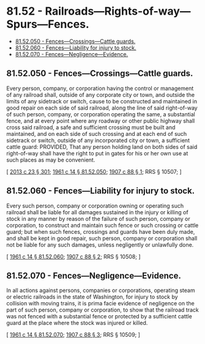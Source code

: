 # 81.52 - Railroads—Rights-of-way—Spurs—Fences.
* [81.52.050 - Fences—Crossings—Cattle guards.](#8152050---fencescrossingscattle-guards)
* [81.52.060 - Fences—Liability for injury to stock.](#8152060---fencesliability-for-injury-to-stock)
* [81.52.070 - Fences—Negligence—Evidence.](#8152070---fencesnegligenceevidence)
## 81.52.050 - Fences—Crossings—Cattle guards.
Every person, company, or corporation having the control or management of any railroad shall, outside of any corporate city or town, and outside the limits of any sidetrack or switch, cause to be constructed and maintained in good repair on each side of said railroad, along the line of said right-of-way of such person, company, or corporation operating the same, a substantial fence, and at every point where any roadway or other public highway shall cross said railroad, a safe and sufficient crossing must be built and maintained, and on each side of such crossing and at each end of such sidetrack or switch, outside of any incorporated city or town, a sufficient cattle guard: PROVIDED, That any person holding land on both sides of said right-of-way shall have the right to put in gates for his or her own use at such places as may be convenient.

\[ [2013 c 23 § 301](https://lawfilesext.leg.wa.gov/biennium/2013-14/Pdf/Bills/Session%20Laws/Senate/5077-S.SL.pdf?cite=2013%20c%2023%20§%20301); [1961 c 14 § 81.52.050](https://leg.wa.gov/CodeReviser/documents/sessionlaw/1961c14.pdf?cite=1961%20c%2014%20§%2081.52.050); [1907 c 88 § 1](https://leg.wa.gov/CodeReviser/documents/sessionlaw/1907c88.pdf?cite=1907%20c%2088%20§%201); RRS § 10507; \]

## 81.52.060 - Fences—Liability for injury to stock.
Every such person, company or corporation owning or operating such railroad shall be liable for all damages sustained in the injury or killing of stock in any manner by reason of the failure of such person, company or corporation, to construct and maintain such fence or such crossing or cattle guard; but when such fences, crossings and guards have been duly made, and shall be kept in good repair, such person, company or corporation shall not be liable for any such damages, unless negligently or unlawfully done.

\[ [1961 c 14 § 81.52.060](https://leg.wa.gov/CodeReviser/documents/sessionlaw/1961c14.pdf?cite=1961%20c%2014%20§%2081.52.060); [1907 c 88 § 2](https://leg.wa.gov/CodeReviser/documents/sessionlaw/1907c88.pdf?cite=1907%20c%2088%20§%202); RRS § 10508; \]

## 81.52.070 - Fences—Negligence—Evidence.
In all actions against persons, companies or corporations, operating steam or electric railroads in the state of Washington, for injury to stock by collision with moving trains, it is prima facie evidence of negligence on the part of such person, company or corporation, to show that the railroad track was not fenced with a substantial fence or protected by a sufficient cattle guard at the place where the stock was injured or killed.

\[ [1961 c 14 § 81.52.070](https://leg.wa.gov/CodeReviser/documents/sessionlaw/1961c14.pdf?cite=1961%20c%2014%20§%2081.52.070); [1907 c 88 § 3](https://leg.wa.gov/CodeReviser/documents/sessionlaw/1907c88.pdf?cite=1907%20c%2088%20§%203); RRS § 10509; \]

